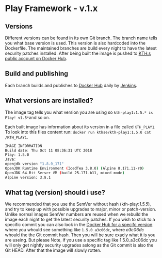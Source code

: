 # Play Framework - v.1.x

## Versions 
Different versions can be found in its own Git branch. The branch name tells you what base version is used. This version is also hardcoded into the Dockerfile. The maintained branches are build every night to have the latest security patches installed. After being built the image is pushed to [KTH:s public account on Docker Hub](https://hub.docker.com/r/kthse/kth-play1/tags/).

## Build and publishing
Each branch builds and publishes to [Docker Hub](https://hub.docker.com/r/kthse/kth-play1/tags/) daily by [Jenkins](https://build.sys.kth.se/view/team-pipeline/).

## What versions are installed?
The image tag tells you what version you are using so `kth-play1:1.5.* is Play! v1.5*`and so on.

Each built image has information about its version in a file called `KTH_PLAY1`. To look into this files content run: `docker run kthse/kth-play1:1.5.0 cat /KTH_PLAY1`.

```bash
IMAGE INFORMATION
Build date: Thu Oct 11 08:36:31 UTC 2018
Play: 1.5.0
Java:
openjdk version "1.8.0_171"
OpenJDK Runtime Environment (IcedTea 3.8.0) (Alpine 8.171.11-r0)
OpenJDK 64-Bit Server VM (build 25.171-b11, mixed mode)
Alpine version: 3.8.1

```

## What tag (version) should i use?
We recommended that you use the SemVer without hash (kth-play:*1.5.5*), and try to keep up with possible upgrades to major, minor or patch-version. Unlike normal images SemVer numbers are reused when we rebuild the image each night to get the latest security patches. If you wish to stick to a specific commit you can also look in the [Docker Hub for a specifc version](https://hub.docker.com/r/kthse/kth-play1/tags/) where you whould see something like `1.5.0_a3c06dc`, where _a3c06dc_ whould the the Git commit hash. Then you will be sure exacly what it is you are useing. But please Note, if you use a specific tag like 1.5.0_a3c06dc you will only get nightly security upgrades aslong as the Git commit is also the Git HEAD. After that the image will slowly rotten.
